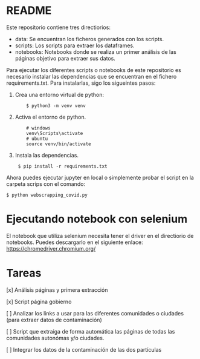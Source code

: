 # README

Este repositorio contiene tres directiorios: 

 - data: Se encuentran los ficheros generados con los scripts.
 - scripts: Los scripts para extraer los dataframes.
 - notebooks: Notebooks donde se realiza un primer análisis de las páginas objetivo para extraer sus datos.
 
Para ejecutar los diferentes scripts o notebooks de este repositorio es necesario instalar las 
dependencias que se encuentran en el fichero requirements.txt. Para instalarlas, sigo los sigueintes pasos:

1. Crea una entorno virtual de python:
    ````shell script
        $ python3 -m venv venv
    ````
1. Activa el entorno de python.
    ````shell script
        # windows
        venv\Scripts\activate
        # ubuntu
        source venv/bin/activate
    ````
1. Instala las dependencias.
    ````shell script
     $ pip install -r requirements.txt
    ````
Ahora puedes ejecutar jupyter en local o simplemente probar el script en la carpeta scrips con el comando:
````shell script
$ python webscrapping_covid.py
````

# Ejecutando notebook con selenium

El notebook que utiliza selenium necesita tener el driver en el directiorio de notebooks.
Puedes descargarlo en el siguiente enlace:
    https://chromedriver.chromium.org/
    
# Tareas

[x] Análisis páginas y primera extracción

[x] Script página gobierno

[ ] Analizar los links a usar para las diferentes comunidades o ciudades (para extraer datos de contaminación)

[ ] Script que extraiga de forma automática las páginas de todas las comunidades autonómas y/o ciudades.

[ ] Integrar los datos de la contaminación de las dos partículas